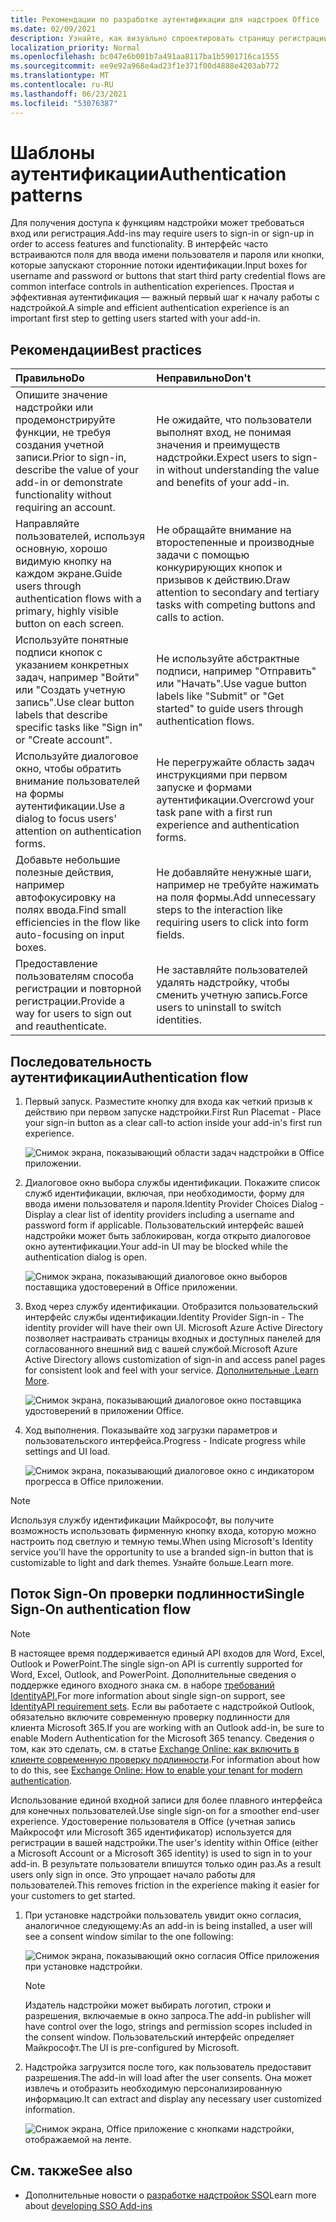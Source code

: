 ```yaml
---
title: Рекомендации по разработке аутентификации для надстроек Office
ms.date: 02/09/2021
description: Узнайте, как визуально спроектировать страницу регистрации или регистрации в Office надстройки.
localization_priority: Normal
ms.openlocfilehash: bc047e6b001b7a491aa8117ba1b5901716ca1555
ms.sourcegitcommit: ee9e92a968e4ad23f1e371f00d4888e4203ab772
ms.translationtype: MT
ms.contentlocale: ru-RU
ms.lasthandoff: 06/23/2021
ms.locfileid: "53076387"
---
```

# <a name="authentication-patterns"></a><span data-ttu-id="228d3-103">Шаблоны аутентификации</span><span class="sxs-lookup"><span data-stu-id="228d3-103">Authentication patterns</span></span>

<span data-ttu-id="228d3-104">Для получения доступа к функциям надстройки может требоваться вход или регистрация.</span><span class="sxs-lookup"><span data-stu-id="228d3-104">Add-ins may require users to sign-in or sign-up in order to access features and functionality.</span></span> <span data-ttu-id="228d3-105">В интерфейс часто встраиваются поля для ввода имени пользователя и пароля или кнопки, которые запускают сторонние потоки идентификации.</span><span class="sxs-lookup"><span data-stu-id="228d3-105">Input boxes for username and password or buttons that start third party credential flows are common interface controls in authentication experiences.</span></span> <span data-ttu-id="228d3-106">Простая и эффективная аутентификация — важный первый шаг к началу работы с надстройкой.</span><span class="sxs-lookup"><span data-stu-id="228d3-106">A simple and efficient authentication experience is an important first step to getting users started with your add-in.</span></span>

## <a name="best-practices"></a><span data-ttu-id="228d3-107">Рекомендации</span><span class="sxs-lookup"><span data-stu-id="228d3-107">Best practices</span></span>

|<span data-ttu-id="228d3-108">Правильно</span><span class="sxs-lookup"><span data-stu-id="228d3-108">Do</span></span>|<span data-ttu-id="228d3-109">Неправильно</span><span class="sxs-lookup"><span data-stu-id="228d3-109">Don't</span></span>|
|:----|:----|
|<span data-ttu-id="228d3-110">Опишите значение надстройки или продемонстрируйте функции, не требуя создания учетной записи.</span><span class="sxs-lookup"><span data-stu-id="228d3-110">Prior to sign-in, describe the value of your add-in or demonstrate functionality without requiring an account.</span></span> |<span data-ttu-id="228d3-111">Не ожидайте, что пользователи выполнят вход, не понимая значения и преимуществ надстройки.</span><span class="sxs-lookup"><span data-stu-id="228d3-111">Expect users to sign-in without understanding the value and benefits of your add-in.</span></span>|
|<span data-ttu-id="228d3-112">Направляйте пользователей, используя основную, хорошо видимую кнопку на каждом экране.</span><span class="sxs-lookup"><span data-stu-id="228d3-112">Guide users through authentication flows with a primary, highly visible button on each screen.</span></span> |<span data-ttu-id="228d3-113">Не обращайте внимание на второстепенные и производные задачи с помощью конкурирующих кнопок и призывов к действию.</span><span class="sxs-lookup"><span data-stu-id="228d3-113">Draw attention to secondary and tertiary tasks with competing buttons and calls to action.</span></span>|
|<span data-ttu-id="228d3-114">Используйте понятные подписи кнопок с указанием конкретных задач, например "Войти" или "Создать учетную запись".</span><span class="sxs-lookup"><span data-stu-id="228d3-114">Use clear button labels that describe specific tasks like "Sign in" or "Create account".</span></span> |<span data-ttu-id="228d3-115">Не используйте абстрактные подписи, например "Отправить" или "Начать".</span><span class="sxs-lookup"><span data-stu-id="228d3-115">Use vague button labels like "Submit" or "Get started" to guide users through authentication flows.</span></span>|
|<span data-ttu-id="228d3-116">Используйте диалоговое окно, чтобы обратить внимание пользователей на формы аутентификации.</span><span class="sxs-lookup"><span data-stu-id="228d3-116">Use a dialog to focus users' attention on authentication forms.</span></span> |<span data-ttu-id="228d3-117">Не перегружайте область задач инструкциями при первом запуске и формами аутентификации.</span><span class="sxs-lookup"><span data-stu-id="228d3-117">Overcrowd your task pane with a first run experience and authentication forms.</span></span>|
|<span data-ttu-id="228d3-118">Добавьте небольшие полезные действия, например автофокусировку на полях ввода.</span><span class="sxs-lookup"><span data-stu-id="228d3-118">Find small efficiencies in the flow like auto-focusing on input boxes.</span></span> |<span data-ttu-id="228d3-119">Не добавляйте ненужные шаги, например не требуйте нажимать на поля формы.</span><span class="sxs-lookup"><span data-stu-id="228d3-119">Add unnecessary steps to the interaction like requiring users to click into form fields.</span></span>|
|<span data-ttu-id="228d3-120">Предоставление пользователям способа регистрации и повторной регистрации.</span><span class="sxs-lookup"><span data-stu-id="228d3-120">Provide a way for users to sign out and reauthenticate.</span></span> |<span data-ttu-id="228d3-121">Не заставляйте пользователей удалять надстройку, чтобы сменить учетную запись.</span><span class="sxs-lookup"><span data-stu-id="228d3-121">Force users to uninstall to switch identities.</span></span>|

## <a name="authentication-flow"></a><span data-ttu-id="228d3-122">Последовательность аутентификации</span><span class="sxs-lookup"><span data-stu-id="228d3-122">Authentication flow</span></span>

1. <span data-ttu-id="228d3-123">Первый запуск. Разместите кнопку для входа как четкий призыв к действию при первом запуске надстройки.</span><span class="sxs-lookup"><span data-stu-id="228d3-123">First Run Placemat - Place your sign-in button as a clear call-to action inside your add-in's first run experience.</span></span>

    ![Снимок экрана, показывающий области задач надстройки в Office приложении.](../images/add-in-fre-value-placemat.png)

1. <span data-ttu-id="228d3-125">Диалоговое окно выбора службы идентификации. Покажите список служб идентификации, включая, при необходимости, форму для ввода имени пользователя и пароля.</span><span class="sxs-lookup"><span data-stu-id="228d3-125">Identity Provider Choices Dialog - Display a clear list of identity providers including a username and password form if applicable.</span></span> <span data-ttu-id="228d3-126">Пользовательский интерфейс вашей надстройки может быть заблокирован, когда открыто диалоговое окно аутентификации.</span><span class="sxs-lookup"><span data-stu-id="228d3-126">Your add-in UI may be blocked while the authentication dialog is open.</span></span>

    ![Снимок экрана, показывающий диалоговое окно выборов поставщика удостоверений в Office приложении.](../images/add-in-auth-choices-dialog.png)

1. <span data-ttu-id="228d3-128">Вход через службу идентификации. Отобразится пользовательский интерфейс службы идентификации.</span><span class="sxs-lookup"><span data-stu-id="228d3-128">Identity Provider Sign-in - The identity provider will have their own UI.</span></span> <span data-ttu-id="228d3-129">Microsoft Azure Active Directory позволяет настраивать страницы входных и доступных панелей для согласованного внешний вид с вашей службой.</span><span class="sxs-lookup"><span data-stu-id="228d3-129">Microsoft Azure Active Directory allows customization of sign-in and access panel pages for consistent look and feel with your service.</span></span> <span data-ttu-id="228d3-130">[Дополнительные .](/azure/active-directory/fundamentals/customize-branding)</span><span class="sxs-lookup"><span data-stu-id="228d3-130">[Learn More](/azure/active-directory/fundamentals/customize-branding).</span></span>

    ![Снимок экрана, показывающий диалоговое окно поставщика удостоверений в приложении Office.](../images/add-in-auth-identity-sign-in.png)

1. <span data-ttu-id="228d3-132">Ход выполнения. Показывайте ход загрузки параметров и пользовательского интерфейса.</span><span class="sxs-lookup"><span data-stu-id="228d3-132">Progress - Indicate progress while settings and UI load.</span></span>

    ![Снимок экрана, показывающий диалоговое окно с индикатором прогресса в Office приложении.](../images/add-in-auth-modal-interstitial.png)

> [!NOTE]
> <span data-ttu-id="228d3-134">Используя службу идентификации Майкрософт, вы получите возможность использовать фирменную кнопку входа, которую можно настроить под светлую и темную темы.</span><span class="sxs-lookup"><span data-stu-id="228d3-134">When using Microsoft's Identity service you'll have the opportunity to use a branded sign-in button that is customizable to light and dark themes.</span></span> <span data-ttu-id="228d3-135">Узнайте больше.</span><span class="sxs-lookup"><span data-stu-id="228d3-135">Learn more.</span></span>

## <a name="single-sign-on-authentication-flow"></a><span data-ttu-id="228d3-136">Поток Sign-On проверки подлинности</span><span class="sxs-lookup"><span data-stu-id="228d3-136">Single Sign-On authentication flow</span></span>

> [!NOTE]
> <span data-ttu-id="228d3-137">В настоящее время поддерживается единый API входов для Word, Excel, Outlook и PowerPoint.</span><span class="sxs-lookup"><span data-stu-id="228d3-137">The single sign-on API is currently supported for Word, Excel, Outlook, and PowerPoint.</span></span> <span data-ttu-id="228d3-138">Дополнительные сведения о поддержке единого входного знака см. в наборе [требований IdentityAPI.](../reference/requirement-sets/identity-api-requirement-sets.md)</span><span class="sxs-lookup"><span data-stu-id="228d3-138">For more information about single sign-on support, see [IdentityAPI requirement sets](../reference/requirement-sets/identity-api-requirement-sets.md).</span></span> <span data-ttu-id="228d3-139">Если вы работаете с надстройкой Outlook, обязательно включите современную проверку подлинности для клиента Microsoft 365.</span><span class="sxs-lookup"><span data-stu-id="228d3-139">If you are working with an Outlook add-in, be sure to enable Modern Authentication for the Microsoft 365 tenancy.</span></span> <span data-ttu-id="228d3-140">Сведения о том, как это сделать, см. в статье [Exchange Online: как включить в клиенте современную проверку подлинности](https://social.technet.microsoft.com/wiki/contents/articles/32711.exchange-online-how-to-enable-your-tenant-for-modern-authentication.aspx).</span><span class="sxs-lookup"><span data-stu-id="228d3-140">For information about how to do this, see [Exchange Online: How to enable your tenant for modern authentication](https://social.technet.microsoft.com/wiki/contents/articles/32711.exchange-online-how-to-enable-your-tenant-for-modern-authentication.aspx).</span></span>

<span data-ttu-id="228d3-141">Использование единой входной записи для более плавного интерфейса для конечных пользователей.</span><span class="sxs-lookup"><span data-stu-id="228d3-141">Use single sign-on for a smoother end-user experience.</span></span> <span data-ttu-id="228d3-142">Удостоверение пользователя в Office (учетная запись Майкрософт или Microsoft 365 идентификатор) используется для регистрации в вашей надстройки.</span><span class="sxs-lookup"><span data-stu-id="228d3-142">The user's identity within Office (either a Microsoft Account or a Microsoft 365 identity) is used to sign in to your add-in.</span></span> <span data-ttu-id="228d3-143">В результате пользователи впишутся только один раз.</span><span class="sxs-lookup"><span data-stu-id="228d3-143">As a result users only sign in once.</span></span> <span data-ttu-id="228d3-144">Это упрощает начало работы для пользователей.</span><span class="sxs-lookup"><span data-stu-id="228d3-144">This removes friction in the experience making it easier for your customers to get started.</span></span>

1. <span data-ttu-id="228d3-145">При установке надстройки пользователь увидит окно согласия, аналогичное следующему:</span><span class="sxs-lookup"><span data-stu-id="228d3-145">As an add-in is being installed, a user will see a consent window similar to the one following:</span></span>

    ![Снимок экрана, показывающий окно согласия Office приложения при установке надстройки.](../images/add-in-auth-SSO-consent-dialog.png)

    > [!NOTE]
    > <span data-ttu-id="228d3-147">Издатель надстройки может выбирать логотип, строки и разрешения, включаемые в окно запроса.</span><span class="sxs-lookup"><span data-stu-id="228d3-147">The add-in publisher will have control over the logo, strings and permission scopes included in the consent window.</span></span> <span data-ttu-id="228d3-148">Пользовательский интерфейс определяет Майкрософт.</span><span class="sxs-lookup"><span data-stu-id="228d3-148">The UI is pre-configured by Microsoft.</span></span>

1. <span data-ttu-id="228d3-149">Надстройка загрузится после того, как пользователь предоставит разрешения.</span><span class="sxs-lookup"><span data-stu-id="228d3-149">The add-in will load after the user consents.</span></span> <span data-ttu-id="228d3-150">Она может извлечь и отобразить необходимую персонализированную информацию.</span><span class="sxs-lookup"><span data-stu-id="228d3-150">It can extract and display any necessary user customized information.</span></span>

    ![Снимок экрана, Office приложение с кнопками надстройки, отображаемой на ленте.](../images/add-in-ribbon.png)

## <a name="see-also"></a><span data-ttu-id="228d3-152">См. также</span><span class="sxs-lookup"><span data-stu-id="228d3-152">See also</span></span>

- <span data-ttu-id="228d3-153">Дополнительные новости о [разработке надстройок SSO](../develop/sso-in-office-add-ins.md)</span><span class="sxs-lookup"><span data-stu-id="228d3-153">Learn more about [developing SSO Add-ins](../develop/sso-in-office-add-ins.md)</span></span>
